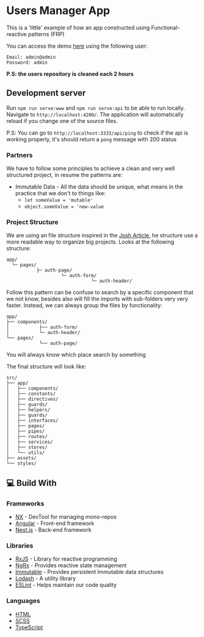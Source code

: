 # Users Manager App

This is a 'little' example of how an app constructed using Functional-reactive patterns (FRP)

You can access the demo [here](https://users-manager-www.vercel.app/) using the following user:

```
Email: admin@admin
Password: admin
```

**P.S: the users repository is cleaned each 2 hours**

## Development server

Run `npm run serve:www` and `npm run serve:api` to be able to run locally. Navigate to `http://localhost:4200/`. The application will automatically reload if you change one of the source files.

P.S: You can go to `http://localhost:3333/api/ping` to check if the api is working properly, it's should return a `pong` message with 200 status

### Partners

We have to follow some principles to achieve a clean and very well structured project, in resume the patterns are:

- Immutable Data - All the data should be unique, what means in the practice that we don't to things like:
  - `let someValue = 'mutable'`
  - `object.someValue = 'new-value`

### Project Structure

We are using an file structure inspired in the [Josh Article](https://www.joshwcomeau.com/react/file-structure/), he structure use a more readable way to organize big projects.
Looks at the following structure:

```
app/
  └─ pages/
           ├─ auth-page/
                    └─ auth-form/
                               └─ auth-header/
```

Follow this pattern can be confuse to search by a specific component that we not know, besides also will fill the imports with sub-folders very very faster. Instead, we can always group the files by functionality:

```
app/
├── components/
│           ├── auth-form/
│           └─ auth-header/
└── pages/
			└── auth-page/
```

You will always know which place search by something

The final structure will look like:

```
src/
├── app/
│   ├── components/
│   ├── constants/
│   ├── directives/
│   ├── guards/
│   ├── helpers/
│   ├── guards/
│   ├── interfaces/
│   ├── pages/
│   ├── pipes/
│   ├── routes/
│   ├── services/
│   ├── stores/
│   └── utils/
├── assets/
└── styles/
```

## 💻 Build With

### Frameworks

- [NX](https://nx.dev/ 'NX') - DevTool for managing mono-repos
- [Angular](https://angular.io/ 'Angular') - Front-end framework
- [Nest.js](https://nestjs.com/ 'Nest.js') - Back-end framework

### Libraries

- [RxJS](https://rxjs.dev/ 'RxJS') - Library for reactive programming
- [NgRx](https://ngrx.io/ 'NgRx') - Provides reactive state management
- [Immutable](https://immutable-js.com/ 'Immutable') - Provides persistent Immutable data structures
- [Lodash](https://lodash.com/ 'Lodash') - A utility library
- [ESLint](https://eslint.org/ 'ESLint') - Helps maintain our code quality

### Languages

- [HTML](https://developer.mozilla.org/en-US/docs/Web/HTML 'HTML')
- [SCSS](https://sass-lang.com/ 'SCSS')
- [TypeScript](https://www.typescriptlang.org/ 'TypeScript')

